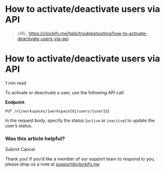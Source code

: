 # How to activate/deactivate users via API

> URL: https://clockify.me/help/troubleshooting/how-to-activate-deactivate-users-via-api

# How to activate/deactivate users via API

1 min read

To activate or deactivate a user, use the following API call:

**Endpoint**:

```
PUT /v1/workspaces/{workspaceId}/users/{userId}
```

In the request body, specify the status (`active` or `inactive`) to update the user’s status.

### Was this article helpful?

Submit
Cancel

Thank you! If you’d like a member of our support team to respond to you, please drop us a note at support@clockify.me